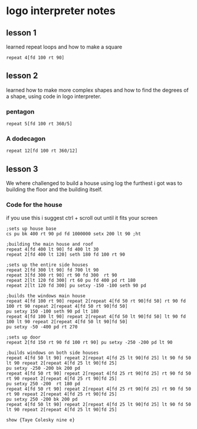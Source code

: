 # logo interpreter notes 
 ## lesson 1
 learned repeat loops and how to make a square

<pre><code>repeat 4[fd 100 rt 90]
</code></pre>

 ## lesson 2
learned how to make more complex shapes and how to find the degrees of a shape, using code in logo interpreter.
  ### pentagon
<pre><code>repeat 5[fd 100 rt 360/5]
</code></pre>

### A dodecagon
<pre><code>repeat 12[fd 100 rt 360/12]
</code></pre>

 ## lesson 3
 We where challenged to build a house using log the furthest i got was to building the floor and the building itself.
 ### Code for the house
 if you use this i suggest ctrl + scroll out until it fits your screen
<pre><code>;sets up house base
cs pu bk 400 rt 90 pd fd 1000000 setx 200 lt 90 ;ht 

;building the main house and roof
repeat 4[fd 400 lt 90] fd 400 lt 30
repeat 2[fd 400 lt 120] seth 180 fd 100 rt 90

;sets up the entire side houses
repeat 2[fd 300 lt 90] fd 700 lt 90
repeat 3[fd 300 rt 90] rt 90 fd 300  rt 90
repeat 2[lt 120 fd 300] rt 60 pu fd 400 pd rt 180
repeat 2[lt 120 fd 300] pu setxy -150 -100 seth 90 pd

;builds the windows main house
repeat 4[fd 100 rt 90] repeat 2[repeat 4[fd 50 rt 90]fd 50] rt 90 fd 100 rt 90 repeat 2[repeat 4[fd 50 rt 90]fd 50] 
pu setxy 150 -100 seth 90 pd lt 180
repeat 4[fd 100 lt 90] repeat 2[repeat 4[fd 50 lt 90]fd 50] lt 90 fd 100 lt 90 repeat 2[repeat 4[fd 50 lt 90]fd 50]
pu setxy -50 -400 pd rt 270

;sets up door
repeat 2[fd 150 rt 90 fd 100 rt 90] pu setxy -250 -200 pd lt 90

;builds windows on both side houses
repeat 4[fd 50 lt 90] repeat 2[repeat 4[fd 25 lt 90]fd 25] lt 90 fd 50 lt 90 repeat 2[repeat 4[fd 25 lt 90]fd 25]
pu setxy -250 -200 bk 200 pd
repeat 4[fd 50 rt 90] repeat 2[repeat 4[fd 25 rt 90]fd 25] rt 90 fd 50 rt 90 repeat 2[repeat 4[fd 25 rt 90]fd 25]
pu setxy 250 -200  rt 180 pd
repeat 4[fd 50 rt 90] repeat 2[repeat 4[fd 25 rt 90]fd 25] rt 90 fd 50 rt 90 repeat 2[repeat 4[fd 25 rt 90]fd 25]
pu setxy 250 -200 bk 200 pd
repeat 4[fd 50 lt 90] repeat 2[repeat 4[fd 25 lt 90]fd 25] lt 90 fd 50 lt 90 repeat 2[repeat 4[fd 25 lt 90]fd 25]

show {Taye Colesky nine e}
</code></pre>
